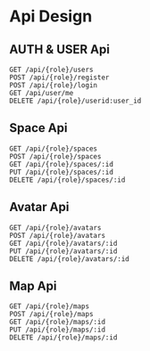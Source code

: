 # Api Design 

## AUTH & USER Api

```
GET /api/{role}/users
POST /api/{role}/register
POST /api/{role}/login
GET /api/user/me
DELETE /api/{role}/userid:user_id
```

## Space Api

```
GET /api/{role}/spaces
POST /api/{role}/spaces
GET /api/{role}/spaces/:id
PUT /api/{role}/spaces/:id
DELETE /api/{role}/spaces/:id
```

## Avatar Api

```
GET /api/{role}/avatars
POST /api/{role}/avatars
GET /api/{role}/avatars/:id
PUT /api/{role}/avatars/:id
DELETE /api/{role}/avatars/:id
```

## Map Api

```
GET /api/{role}/maps
POST /api/{role}/maps
GET /api/{role}/maps/:id
PUT /api/{role}/maps/:id
DELETE /api/{role}/maps/:id
```


